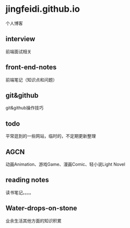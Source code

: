 # jingfeidi.github.io
个人博客
## interview
前端面试相关
## front-end-notes
前端笔记（知识点和问题）
## git&github
git&github操作技巧
## todo
平常逛到的一些网站，临时的，不定期更新整理
## AGCN
动画Animation、游戏Game、漫画Comic、轻小说Light Novel
## reading notes
读书笔记。。。。
## Water-drops-on-stone
业余生活其他方面的知识积累
